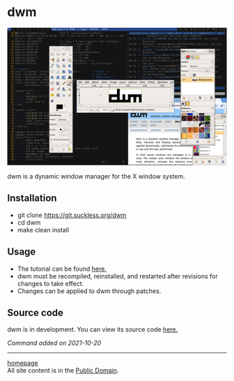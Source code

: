 # dwm
![](../img/Dwm-shot.png)

dwm is a dynamic window manager for the X window system.

## Installation
- git clone https://git.suckless.org/dwm
- cd dwm
- make clean install

## Usage
- The tutorial can be found [here.](https://dwm.suckless.org/tutorial/)
- dwm must be recompiled, reinstalled, and restarted after revisions for changes to take effect.
- Changes can be applied to dwm through patches.

## Source code
dwm is in development. You can view its source code [here.](https://git.suckless.org/dwm)

*Command added on 2021-10-20*

---

[homepage](../index.html)\
All site content is in the [Public Domain](http://unlicense.org/).
